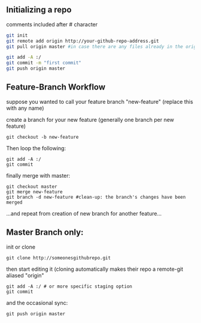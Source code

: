 ## Initializing a repo


comments included after # character
```sh
git init
git remote add origin http://your-github-repo-address.git
git pull origin master #in case there are any files already in the origin's git

git add -A :/ 
git commit -m "first commit"
git push origin master
```

## Feature-Branch Workflow

suppose you wanted to call your feature branch "new-feature" (replace this with any name)

create a branch for your new feature (generally one branch per new feature)
```
git checkout -b new-feature
```

Then loop the following:
```
git add -A :/
git commit
```

finally merge with master:
```
git checkout master
git merge new-feature
git branch -d new-feature #clean-up: the branch's changes have been merged
```

...and repeat from creation of new branch for another feature...


## Master Branch only:


init or clone

```
git clone http://someonesgithubrepo.git
```

then start editing it (cloning automatically makes their repo a remote-git aliased "origin"

```
git add -A :/ # or more specific staging option
git commit
```

and the occasional sync:

```
git push origin master
```
